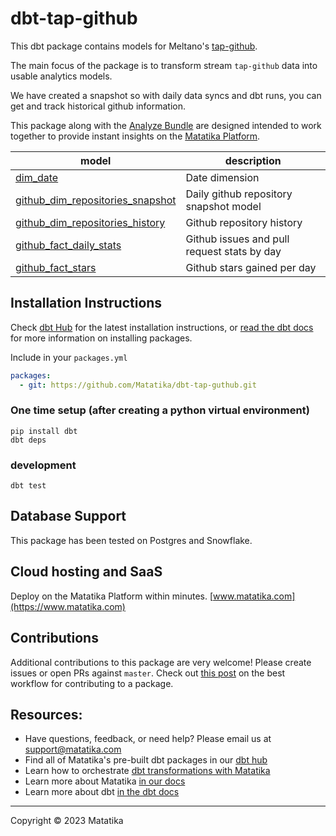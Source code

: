 # dbt-tap-github
This dbt package contains models for Meltano's [tap-github](https://github.com/MeltanoLabs/tap-github).

The main focus of the package is to transform stream `tap-github` data into usable analytics models.

We have created a snapshot so with daily data syncs and dbt runs, you can get and track historical github information.

This package along with the [Analyze Bundle](https://github.com/Matatika/analyze-github) are designed intended to work together to provide instant insights on the [Matatika Platform](https://www.matatika.com).

| **model**              | **description** |
| ---------------------- | ------------------------------------------------------------- |
| [dim_date](models/base/dim_date.sql) | Date dimension |
| [github_dim_repositories_snapshot](snapshots/github_dim_repositories_snapshot.sql) | Daily github repository snapshot model |
| [github_dim_repositories_history](models/base/dim_repositories_history.sql) | Github repository history |
| [github_fact_daily_stats](models/base/fact_daily_.sql) | Github issues and pull request stats by day |
| [github_fact_stars](models/base/trello_lists.sql) | Github stars gained per day | 


## Installation Instructions
Check [dbt Hub](https://hub.getdbt.com/) for the latest installation instructions, or [read the dbt docs](https://docs.getdbt.com/docs/package-management) for more information on installing packages.

Include in your `packages.yml`
```yaml
packages:
  - git: https://github.com/Matatika/dbt-tap-guthub.git
```

### One time setup (after creating a python virtual environment)

```
pip install dbt
dbt deps
```

### development

```
dbt test
```

## Database Support
This package has been tested on Postgres and Snowflake.

## Cloud hosting and SaaS
Deploy on the Matatika Platform within minutes. [www.matatika.com](https://www.matatika.com)

## Contributions

Additional contributions to this package are very welcome! Please create issues
or open PRs against `master`. Check out 
[this post](https://discourse.getdbt.com/t/contributing-to-a-dbt-package/657) 
on the best workflow for contributing to a package.

## Resources:
- Have questions, feedback, or need help? Please email us at support@matatika.com
- Find all of Matatika's pre-built dbt packages in our [dbt hub](https://hub.getdbt.com/Matatika/)
- Learn how to orchestrate [dbt transformations with Matatika](https://www.matatika.com/docs/getting-started/)
- Learn more about Matatika [in our docs](https://www.matatika.com/docs/introduction)
- Learn more about dbt [in the dbt docs](https://docs.getdbt.com/docs/introduction)

---

Copyright &copy; 2023 Matatika
